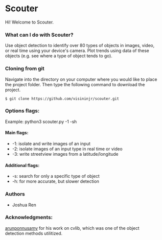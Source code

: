 # Scouter
Hi! Welcome to Scouter.

### What can I do with Scouter?
Use object detection to identify over 80 types of objects in images, video, or real time using your device's camera. Plot trends using data of these objects (e.g. see where a type of object tends to go).


### Cloning from git
Navigate into the directory on your computer where you would like to place the project folder. Then type the following command to download the project.

```
$ git clone https://github.com/visininjr/scouter.git
```

### Options flags:
Example: python3 scouter.py -1 -sh
#### Main flags:
  * -1: isolate and write images of an input
  * -2: isolate images of an input type in real time or video
  * -3: write streetview images from a latitude/longitude
#### Additional flags:
  * -s: search for only a specific type of object
  * -h: for more accurate, but slower detection

### Authors
* Joshua Ren

### Acknowledgments:
[arunponnusamy](https://github.com/arunponnusamy/cvlib) for his work on cvlib, which was one of the object detection methods utilitized.
